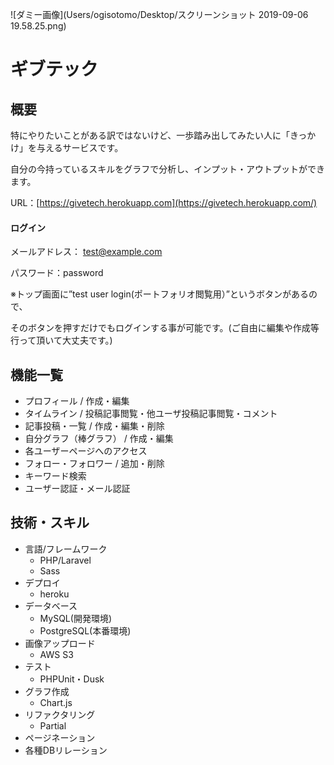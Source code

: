 ![ダミー画像](Users/ogisotomo/Desktop/スクリーンショット 2019-09-06 19.58.25.png)

# ギブテック
## 概要

特にやりたいことがある訳ではないけど、一歩踏み出してみたい人に「きっかけ」を与えるサービスです。

自分の今持っているスキルをグラフで分析し、インプット・アウトプットができます。

URL：[https://givetech.herokuapp.com](https://givetech.herokuapp.com/)

#### ログイン

メールアドレス： test@example.com

パスワード：password

※トップ画面に”test user login(ポートフォリオ閲覧用）”というボタンがあるので、 

そのボタンを押すだけでもログインする事が可能です。(ご自由に編集や作成等行って頂いて大丈夫です。) 

## 機能一覧 

- プロフィール / 作成・編集
- タイムライン / 投稿記事閲覧・他ユーザ投稿記事閲覧・コメント
- 記事投稿・一覧 / 作成・編集・削除
- 自分グラフ（棒グラフ） / 作成・編集
- 各ユーザーページへのアクセス
- フォロー・フォロワー / 追加・削除
- キーワード検索
- ユーザー認証・メール認証

## 技術・スキル

- 言語/フレームワーク
  - PHP/Laravel
  - Sass
- デプロイ
  - heroku
- データベース
  - MySQL(開発環境)
  - PostgreSQL(本番環境)
- 画像アップロード
  - AWS S3
- テスト
  - PHPUnit・Dusk
- グラフ作成
  - Chart.js
- リファクタリング
  - Partial
- ページネーション
- 各種DBリレーション
